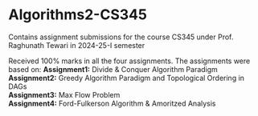 # Algorithms2-CS345
Contains assignment submissions for the course CS345 under Prof. Raghunath Tewari in 2024-25-I semester

Received 100% marks in all the four assignments. The assignments were based on:
**Assignment1:** Divide & Conquer Algorithm Paradigm <br>
**Assignment2:** Greedy Algorithm Paradigm and Topological Ordering in DAGs <br>
**Assignment3:** Max Flow Problem <br>
**Assignment4:** Ford-Fulkerson Algorithm & Amoritzed Analysis <br>

